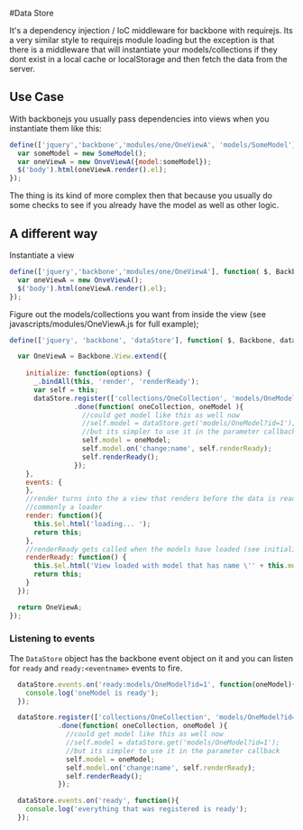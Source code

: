 #Data Store

It's a dependency injection / IoC middleware for backbone with requirejs. Its a very similar style 
to requirejs module loading but the exception is that there is a middleware that will 
instantiate your models/collections if they dont exist in a local cache or localStorage 
and then fetch the data from the server.

## Use Case

With backbonejs you usually pass dependencies into views when you instantiate them like this:
```javascript
define(['jquery','backbone','modules/one/OneViewA', 'models/SomeModel'], function( $, Backbone, OneViewA, SomeModel) {
  var someModel = new SomeModel();
  var oneViewA = new OnveViewA({model:someModel});
  $('body').html(oneViewA.render().el);
});
```
The thing is its kind of more complex then that because you usually 
do some checks to see if you already have the model as well as other logic.


## A different way
Instantiate a view
```javascript
define(['jquery','backbone','modules/one/OneViewA'], function( $, Backbone, OneViewA) {
  var oneViewA = new OnveViewA();
  $('body').html(oneViewA.render().el);
});
```

Figure out the models/collections you want from inside the view (see javascripts/modules/OneViewA.js 
for full example);

```javascript
define(['jquery', 'backbone', 'dataStore'], function( $, Backbone, dataStore ) {

  var OneViewA = Backbone.View.extend({
    
    initialize: function(options) {
      _.bindAll(this, 'render', 'renderReady');
      var self = this;
      dataStore.register(['collections/OneCollection', 'models/OneModel?id=1'])
                .done(function( oneCollection, oneModel ){
                  //could get model like this as well now
                  //self.model = dataStore.get('models/OneModel?id=1');
                  //but its simpler to use it in the parameter callback
                  self.model = oneModel;
                  self.model.on('change:name', self.renderReady);
                  self.renderReady();
                });
    },
    events: {
    },
    //render turns into the a view that renders before the data is ready
    //commonly a loader
    render: function(){
      this.$el.html('loading... ');
      return this;
    },
    //renderReady gets called when the models have loaded (see initialize)
    renderReady: function() {
      this.$el.html('View loaded with model that has name \'' + this.model.get('name') + '\'');
      return this;
    }
  });

  return OneViewA;
});
```
### Listening to events
The `DataStore` object has the backbone event object on it and you can listen for `ready` and `ready:<eventname>`
events to fire.
```Javascript
  dataStore.events.on('ready:models/OneModel?id=1', function(oneModel){
    console.log('oneModel is ready');
  });

  dataStore.register(['collections/OneCollection', 'models/OneModel?id=1'])
            .done(function( oneCollection, oneModel ){
              //could get model like this as well now
              //self.model = dataStore.get('models/OneModel?id=1');
              //but its simpler to use it in the parameter callback
              self.model = oneModel;
              self.model.on('change:name', self.renderReady);
              self.renderReady();
            });

  dataStore.events.on('ready', function(){
    console.log('everything that was registered is ready');
  });
```

